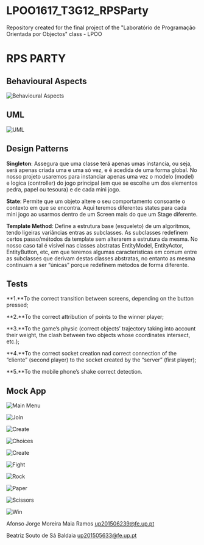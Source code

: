# LPOO1617_T3G12_RPSParty
Repository created for the final project of the "Laboratório de Programação Orientada por Objectos" class - LPOO

# RPS PARTY
## Behavioural Aspects
![Behavioural Aspects](https://github.com/AJRamos308/LPOO1617_T3G12_RPSParty/blob/master/Delivery%20Images/StateMachine.PNG)
## UML
![UML](https://github.com/AJRamos308/LPOO1617_T3G12_RPSParty/blob/master/Delivery%20Images/UML.PNG)
## Design Patterns
**Singleton**: Assegura que uma classe terá apenas umas instancia, ou seja, será apenas criada uma e uma só vez, e é acedida de uma forma global. No nosso projeto usaremos para instanciar apenas uma vez o modelo (model) e logica (controller) do jogo principal (em que se escolhe um dos elementos pedra, papel ou tesoura) e de cada mini jogo.

**State**: Permite que um objeto altere o seu comportamento consoante o contexto em que se encontra. Aqui teremos diferentes states para cada mini jogo ao usarmos dentro de um Screen mais do que um Stage diferente.

**Template Method**: Define a estrutura base (esqueleto) de um algoritmos, tendo ligeiras variâncias entras as subclasses. As subclasses redefinem certos passo/métodos da template sem alterarem a estrutura da mesma. No nosso caso tal é visível nas classes abstratas EntityModel, EntityActor, EntityButton, etc, em que teremos algumas características em comum entre as subclasses que derivam destas classes abstratas, no entanto as mesma continuam a ser “únicas” porque redefinem métodos de forma diferente.
## Tests
**1.**To the correct transition between screens, depending on the button pressed;

**2.**To the correct attribution of points to the winner player;

**3.**To the game’s physic (correct objects’ trajectory taking into account their weight, the clash between two objects whose coordinates intersect, etc.);

**4.**To the correct socket creation nad correct connection of the “cliente” (second player) to the socket created by the “server” (first player);

**5.**To the mobile phone’s shake correct detection.

## Mock App
![Main Menu](https://github.com/AJRamos308/LPOO1617_T3G12_RPSParty/blob/master/Delivery%20Images/MainMenu.png)

![Join](https://github.com/AJRamos308/LPOO1617_T3G12_RPSParty/blob/master/Delivery%20Images/JoinRoom.png)

![Create](https://github.com/AJRamos308/LPOO1617_T3G12_RPSParty/blob/master/Delivery%20Images/CreateRoom.png)

![Choices](https://github.com/AJRamos308/LPOO1617_T3G12_RPSParty/blob/master/Delivery%20Images/RockPaperScissors.png)

![Create](https://github.com/AJRamos308/LPOO1617_T3G12_RPSParty/blob/master/Delivery%20Images/CreateRoom.png)

![Fight](https://github.com/AJRamos308/LPOO1617_T3G12_RPSParty/blob/master/Delivery%20Images/FightingScene.png)

![Rock](https://github.com/AJRamos308/LPOO1617_T3G12_RPSParty/blob/master/Delivery%20Images/CastleCrusher.png)

![Paper](https://github.com/AJRamos308/LPOO1617_T3G12_RPSParty/blob/master/Delivery%20Images/PaperTie.png)

![Scissors](https://github.com/AJRamos308/LPOO1617_T3G12_RPSParty/blob/master/Delivery%20Images/Symmetry.png)

![Win](https://github.com/AJRamos308/LPOO1617_T3G12_RPSParty/blob/master/Delivery%20Images/WinningLosingScreen.png)

Afonso Jorge Moreira Maia Ramos     up201506239@fe.up.pt

Beatriz Souto de Sá Baldaia         up201505633@fe.up.pt
